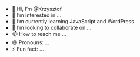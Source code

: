 - 👋 Hi, I’m @Krzysztof
- 👀 I’m interested in ...
- 🌱 I’m currently learning JavaScript and WordPress
- 💞️ I’m looking to collaborate on ...
- 📫 How to reach me ...
- 😄 Pronouns: ...
- ⚡ Fun fact: ...

<!---
staszko24/staszko24 is a ✨ special ✨ repository because its `README.md` (this file) appears on your GitHub profile.
You can click the Preview link to take a look at your changes.
--->

